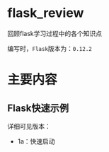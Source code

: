 # flask_review
回顾flask学习过程中的各个知识点

编写时，`Flask`版本为：`0.12.2`

# 主要内容

## Flask快速示例

详细可见版本：

- 1a：快速启动
